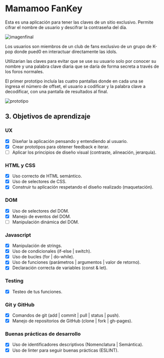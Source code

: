 # Mamamoo FanKey

Esta es una aplicación para tener las claves de un sitio exclusivo. Permite
cifrar el nombre de usuario y descifrar la contraseña del día.

![imagenfinal](images/allscreensfinal.png)

Los usuarios son miembros de un club de fans exclusivo de un grupo de K-pop donde pued0
en interactuar directamente las idols.

Utilizarian las claves para evitar que se use su usuario solo por conocer su nombre y una palabra clave diaria que se daría de forma secreta a través de los foros normales.

El primer prototipo incluía las cuatro pantallas donde en cada una se ingresa el número de offset, el usuario a codificar y la palabra clave a decodificar, con una pantalla de resultados al final.

![prototipo](images/prototipofinal.png)

## 3. Objetivos de aprendizaje

### UX

- [x] Diseñar la aplicación pensando y entendiendo al usuario.
- [x] Crear prototipos para obtener feedback e iterar.
- [ ] Aplicar los principios de diseño visual (contraste, alineación, jerarquía).

### HTML y CSS

- [x] Uso correcto de HTML semántico.
- [x] Uso de selectores de CSS.
- [x] Construir tu aplicación respetando el diseño realizado (maquetación).

### DOM

- [x] Uso de selectores del DOM.
- [x] Manejo de eventos del DOM.
- [ ] Manipulación dinámica del DOM.

### Javascript

- [x] Manipulación de strings.
- [x] Uso de condicionales (if-else | switch).
- [x] Uso de bucles (for | do-while).    
- [x] Uso de funciones (parámetros | argumentos | valor de retorno).
- [x] Declaración correcta de variables (const & let).

### Testing
- [x] Testeo de tus funciones.

### Git y GitHub
- [x] Comandos de git (add | commit | pull | status | push).
- [x] Manejo de repositorios de GitHub (clone | fork | gh-pages).

### Buenas prácticas de desarrollo
- [x] Uso de identificadores descriptivos (Nomenclatura | Semántica).
- [x] Uso de linter para seguir buenas prácticas (ESLINT).
